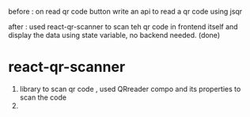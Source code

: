before : on read qr code button write an api to read a qr code using jsqr

after : used react-qr-scanner to scan teh qr code in frontend itself and display the data using state variable,
no backend needed. (done)


# react-qr-scanner

1. library to scan qr code , used QRreader compo and its properties to scan the code
2. 



